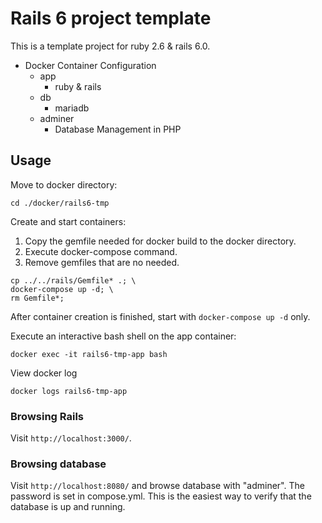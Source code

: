 # Rails 6 project template
This is a template project for ruby 2.6 & rails 6.0.

- Docker Container Configuration
  - app
    - ruby & rails
  - db
    - mariadb
  - adminer
    - Database Management in PHP

## Usage
Move to docker directory:
```shell
cd ./docker/rails6-tmp
```

Create and start containers:
1. Copy the gemfile needed for docker build to the docker directory.
2. Execute docker-compose command.
3. Remove gemfiles that are no needed.
```shell
cp ../../rails/Gemfile* .; \
docker-compose up -d; \
rm Gemfile*;
```

After container creation is finished, start with `docker-compose up -d` only.

Execute an interactive bash shell on the app container:
```shell
docker exec -it rails6-tmp-app bash
```

View docker log
```shell
docker logs rails6-tmp-app
```

### Browsing Rails
Visit `http://localhost:3000/`.

### Browsing database 
Visit `http://localhost:8080/` and browse database with "adminer".
The password is set in compose.yml.
This is the easiest way to verify that the database is up and running.